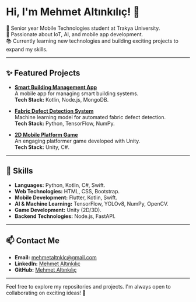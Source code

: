 # Hi, I'm Mehmet Altınkılıç! 👋

🚀 Senior year Mobile Technologies student at Trakya University.  
🌟 Passionate about IoT, AI, and mobile app development.  
📚 Currently learning new technologies and building exciting projects to expand my skills.

---

## ✨ Featured Projects

- **[Smart Building Management App](https://github.com/goldsword27/smart-building-automation)**  
  A mobile app for managing smart building systems.  
  **Tech Stack:** Kotlin, Node.js, MongoDB.  

- **[Fabric Defect Detection System](https://github.com/goldsword27/YOLOv8-MobileApp)**  
  Machine learning model for automated fabric defect detection.  
  **Tech Stack:** Python, TensorFlow, NumPy.  

- **[2D Mobile Platform Game](https://github.com/goldsword27/red-in-sky-2d-platformer)**  
  An engaging platformer game developed with Unity.  
  **Tech Stack:** Unity, C#.  

---

## 🔧 Skills

- **Languages:** Python, Kotlin, C#, Swift.  
- **Web Technologies:** HTML, CSS, Bootstrap.  
- **Mobile Development:** Flutter, Kotlin, Swift.  
- **AI & Machine Learning:** TensorFlow, YOLOv8, NumPy, OpenCV.  
- **Game Development:** Unity (2D/3D).  
- **Backend Technologies:** Node.js, FastAPI.  

---

## 📫 Contact Me

- **Email:** mehmetaltnklc@gmail.com  
- **LinkedIn:** [Mehmet Altınkılıç](https://www.linkedin.com/in/mehmet-altınkılıç-99b5a5288)  
- **GitHub:** [Mehmet Altınkılıç](https://github.com/goldsword27)  

---

Feel free to explore my repositories and projects. I'm always open to collaborating on exciting ideas! 🚀
